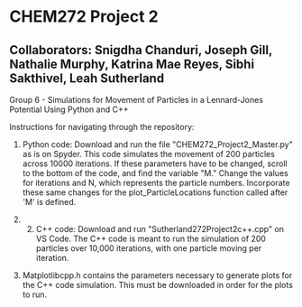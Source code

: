 # CHEM272 Project 2
## Collaborators: Snigdha Chanduri, Joseph Gill, Nathalie Murphy, Katrina Mae Reyes, Sibhi Sakthivel, Leah Sutherland
Group 6 - Simulations for Movement of Particles in a Lennard-Jones Potential Using Python and C++

Instructions for navigating through the repository:

1. Python code: Download and run the file "CHEM272_Project2_Master.py" as is on Spyder. This code simulates the movement of 200 particles across 10000 iterations. If these parameters have to be changed, scroll to the bottom of the code, and find the variable "M." Change the values for iterations and N, which represents the particle numbers. Incorporate these same changes for the plot_ParticleLocations function called after 'M' is defined.

2. 2. C++ code: Download and run "Sutherland272Project2c++.cpp" on VS Code. The C++ code is meant to run the simulation of 200 particles over 10,000 iterations, with one particle moving per iteration.
      
3. Matplotlibcpp.h contains the parameters necessary to generate plots for the C++ code simulation. This must be downloaded in order for the plots to run.
